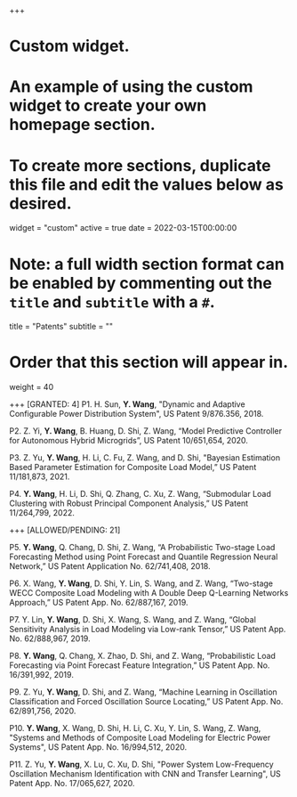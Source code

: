 +++
# Custom widget.
# An example of using the custom widget to create your own homepage section.
# To create more sections, duplicate this file and edit the values below as desired.
widget = "custom"
active = true
date = 2022-03-15T00:00:00

# Note: a full width section format can be enabled by commenting out the `title` and `subtitle` with a `#`.
title = "Patents"
subtitle = ""

# Order that this section will appear in.
weight = 40

+++ [GRANTED: 4]
P1. H. Sun, __**Y. Wang**__, "Dynamic and Adaptive Configurable Power Distribution System", US Patent 9/876.356, 2018.

P2. Z. Yi, __**Y. Wang**__, B. Huang, D. Shi, Z. Wang, “Model Predictive Controller for Autonomous Hybrid Microgrids”, US Patent 10/651,654, 2020.

P3. Z. Yu, __**Y. Wang**__, H. Li, C. Fu, Z. Wang, and D. Shi, "Bayesian Estimation Based Parameter Estimation for Composite Load Model,” US Patent 11/181,873, 2021.

P4. __**Y. Wang**__, H. Li, D. Shi, Q. Zhang, C. Xu, Z. Wang, “Submodular Load Clustering with Robust Principal Component Analysis,” US Patent 11/264,799, 2022.

+++ [ALLOWED/PENDING: 21]

P5. __**Y. Wang**__, Q. Chang, D. Shi, Z. Wang, “A Probabilistic Two-stage Load Forecasting Method using Point Forecast and Quantile Regression Neural Network,” US Patent Application No. 62/741,408, 2018.

P6. X. Wang, __**Y. Wang**__, D. Shi, Y. Lin, S. Wang, and Z. Wang, “Two-stage WECC Composite Load Modeling with A Double Deep Q-Learning Networks Approach,” US Patent App. No. 62/887,167, 2019.

P7. Y. Lin, __**Y. Wang**__, D. Shi, X. Wang, S. Wang, and Z. Wang, “Global Sensitivity Analysis in Load Modeling via Low-rank Tensor,” US Patent App. No. 62/888,967, 2019.

P8. __**Y. Wang**__, Q. Chang, X. Zhao, D. Shi, and Z. Wang, “Probabilistic Load Forecasting via Point Forecast Feature Integration,” US Patent App. No. 16/391,992, 2019.

P9. Z. Yu, __**Y. Wang**__, D. Shi, and Z. Wang, “Machine Learning in Oscillation Classification and Forced Oscillation Source Locating,” US Patent App. No. 62/891,756, 2020.

P10. __**Y. Wang**__, X. Wang, D. Shi, H. Li, C. Xu, Y. Lin, S. Wang, Z. Wang, "Systems and Methods of Composite Load Modeling for Electric Power Systems", US Patent App. No. 16/994,512, 2020.

P11. Z. Yu, __**Y. Wang**__, X. Lu, C. Xu, D. Shi, "Power System Low-Frequency Oscillation Mechanism Identification with CNN and Transfer Learning", US Patent App. No. 17/065,627, 2020.
